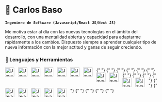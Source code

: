 # 🚀 Carlos Baso

**`Ingeniero de Software (Javascript/React JS/Next JS)`**

Me motiva estar al día con las nuevas tecnologías en el ámbito del desarrollo, con una mentalidad abierta y capacidad para adaptarme rápidamente a los cambios. Dispuesto siempre a aprender cualquier tipo de nueva información con la mejor actitud y ganas de seguir creciendo.

### 🧰 Lenguajes y Herramientas

<img
        align="left"
        alt="Java"
        width="30px"
        style="padding-right:10px;"
        src="https://cdn.jsdelivr.net/gh/devicons/devicon/icons/java/java-original.svg"
      />{" "}
      <img
        align="left"
        alt="Java"
        width="30px"
        style="padding-right:10px;"
        src="https://cdn.jsdelivr.net/gh/devicons/devicon/icons/spring/spring-original.svg"
      />{" "}
      <img
        align="left"
        alt="Java"
        width="30px"
        style="padding-right:10px;"
        src="https://cdn.jsdelivr.net/gh/devicons/devicon/icons/typescript/typescript-plain.svg"
      />{" "}
      <img
        align="left"
        alt="Java"
        width="30px"
        style="padding-right:10px;"
        src="https://cdn.jsdelivr.net/gh/devicons/devicon/icons/angularjs/angularjs-plain.svg"
      />{" "}
      <img
        align="left"
        alt="Java"
        width="30px"
        style="padding-right:10px;"
        src="https://cdn.jsdelivr.net/gh/devicons/devicon/icons/git/git-original.svg"
      />{" "}
      <img
        align="left"
        alt="Java"
        width="30px"
        style="padding-right:10px;"
        src="https://cdn.jsdelivr.net/gh/devicons/devicon/icons/linux/linux-original.svg"
      />{" "}
      <img
        align="left"
        alt="Java"
        width="30px"
        style="padding-right:10px;"
        src="https://cdn.jsdelivr.net/gh/devicons/devicon/icons/html5/html5-plain.svg"
      />{" "}
      <img
        align="left"
        alt="Java"
        width="30px"
        style="padding-right:10px;"
        src="https://cdn.jsdelivr.net/gh/devicons/devicon/icons/css3/css3-plain.svg"
      />{" "}
      <img
        align="left"
        alt="Java"
        width="30px"
        style="padding-right:10px;"
        src="https://cdn.jsdelivr.net/gh/devicons/devicon/icons/javascript/javascript-plain.svg"
      />{" "}
      <img
        align="left"
        alt="Java"
        width="30px"
        style="padding-right:10px;"
        src="https://cdn.jsdelivr.net/gh/devicons/devicon/icons/react/react-original.svg"
      />{" "}
      <img
        align="left"
        alt="Java"
        width="30px"
        style="padding-right:10px;"
        src="https://cdn.jsdelivr.net/gh/devicons/devicon/icons/nodejs/nodejs-original.svg"
      />{" "}
      <img
        align="left"
        alt="Java"
        width="30px"
        style="padding-right:10px;"
        src="https://cdn.jsdelivr.net/gh/devicons/devicon/icons/python/python-plain.svg"
      />{" "}
      <img
        align="left"
        alt="Java"
        width="30px"
        style="padding-right:10px;"
        src="https://cdn.jsdelivr.net/gh/devicons/devicon/icons/cplusplus/cplusplus-line.svg"
      />{" "}
      <img
        align="left"
        alt="Java"
        width="30px"
        style="padding-right:10px;"
        src="https://cdn.jsdelivr.net/gh/devicons/devicon/icons/github/github-original.svg"
      />{" "}
      <img
        align="left"
        alt="Java"
        width="30px"
        style="padding-right:10px;"
        src="https://cdn.jsdelivr.net/gh/devicons/devicon/icons/gradle/gradle-plain.svg"
      />{" "}
      <img
        align="left"
        alt="Java"
        width="30px"
        style="padding-right:10px;"
        src="https://cdn.jsdelivr.net/gh/devicons/devicon/icons/bash/bash-original.svg"
      />{" "}
      <br />
